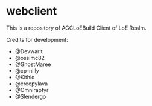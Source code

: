 # webclient

This is a repository of AGCLoEBuild Client of LoE Realm.


Credits for development:
- @Devwarlt
- @ossimc82
- @GhostMaree
- @cp-nilly
- @Kithio
- @creepylava
- @Omniraptyr
- @Slendergo
